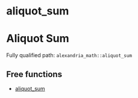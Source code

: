 # aliquot_sum

  # Aliquot Sum

Fully qualified path: `alexandria_math::aliquot_sum`

## Free functions

- [aliquot_sum](./alexandria_math-aliquot_sum-aliquot_sum.md)

